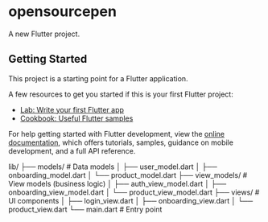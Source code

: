 # opensourcepen

A new Flutter project.

## Getting Started

This project is a starting point for a Flutter application.

A few resources to get you started if this is your first Flutter project:

- [Lab: Write your first Flutter app](https://docs.flutter.dev/get-started/codelab)
- [Cookbook: Useful Flutter samples](https://docs.flutter.dev/cookbook)

For help getting started with Flutter development, view the
[online documentation](https://docs.flutter.dev/), which offers tutorials,
samples, guidance on mobile development, and a full API reference.

lib/
├── models/          # Data models
│   ├── user_model.dart
│   ├── onboarding_model.dart
│   └── product_model.dart
├── view_models/     # View models (business logic)
│   ├── auth_view_model.dart
│   ├── onboarding_view_model.dart
│   └── product_view_model.dart
├── views/           # UI components
│   ├── login_view.dart
│   ├── onboarding_view.dart
│   └── product_view.dart
└── main.dart        # Entry point
